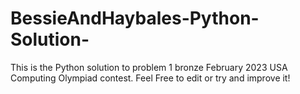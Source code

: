 # BessieAndHaybales-Python-Solution-
This is the Python solution to problem 1 bronze February 2023 USA Computing Olympiad contest. Feel Free to edit or try and improve it!
